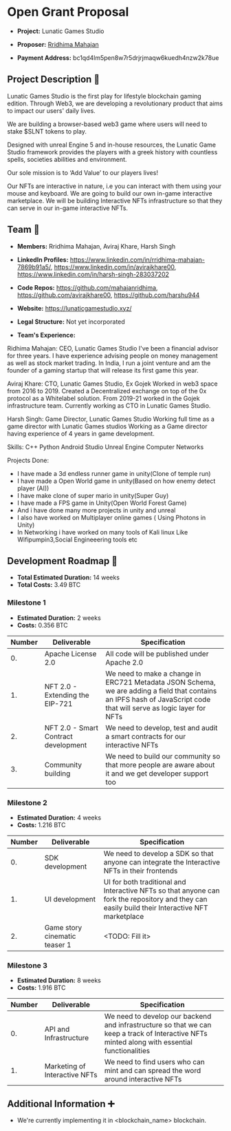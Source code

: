 # Open Grant Proposal

* **Project:** Lunatic Games Studio

* **Proposer:** [Rridhima Mahajan](https://github.com/mahajanridhima)

* **Payment Address:** bc1qd4lm5pen8w7r5drjrjmaqw6kuedh4nzw2k78ue

## Project Description :page_facing_up: 

Lunatic Games Studio is the first play for lifestyle blockchain gaming edition. Through Web3, we are developing a revolutionary product that aims to impact our users' daily lives.

We are building a browser-based web3 game where users will need to stake $SLNT tokens to play.

Designed with unreal Engine 5 and in-house resources, the Lunatic Game Studio framework provides the players with a greek history with countless spells, societies abilities and environment.

Our sole mission is to ‘Add Value’ to our players lives!

Our NFTs are interactive in nature, i.e you can interact with them using your mouse and keyboard. We are going to build our own in-game interactive marketplace. We will be building Interactive NFTs infrastructure so that they can serve in our in-game interactive NFTs.

## Team :busts_in_silhouette:

* **Members:** Rridhima Mahajan, Aviraj Khare, Harsh Singh

* **LinkedIn Profiles:** https://www.linkedin.com/in/rridhima-mahajan-7869b91a5/, https://www.linkedin.com/in/avirajkhare00, https://www.linkedin.com/in/harsh-singh-283037202

* **Code Repos:** https://github.com/mahajanridhima, https://github.com/avirajkhare00, https://github.com/harshu944

* **Website:**	https://lunaticgamestudio.xyz/

* **Legal Structure:** Not yet incorporated

* **Team's Experience:** 

Ridhima Mahajan: CEO, Lunatic Games Studio 
I've been a financial advisor for three years. 
I have experience advising people on money management as well as stock market trading. In India, I run a joint venture and am the founder of a gaming startup that will release its first game this year.

Aviraj Khare: CTO, Lunatic Games Studio, Ex Gojek
Worked in web3 space from 2016 to 2019. Created a Decentralized exchange on top of the 0x protocol as a Whitelabel solution. From 2019-21 worked in the Gojek infrastructure team. Currently working as CTO in Lunatic Games Studio.

Harsh Singh: Game Director, Lunatic Games Studio
Working full time as a game director with Lunatic Games studios Working as a Game director having experience of 4 years in game development.

Skills:
C++
Python
Android Studio
Unreal Engine
Computer Networks

Projects Done:
 - I have made a 3d endless runner game in unity(Clone of temple run) 
 - I have made a Open World  game in unity(Based on how enemy detect player (AI)) 
 - I have make clone of super mario in unity(Super Guy) 
 - I have made a FPS game in Unity(Open World Forest Game) 
 - And i have done many more projects in unity and unreal
 - I also have worked on Multiplayer online games ( Using Photons in Unity) 
 - In Networking i have worked on many tools of Kali linux Like Wifipumpin3,Social Engineeering tools etc

## Development Roadmap :nut_and_bolt: 

* **Total Estimated Duration:** 14 weeks
* **Total Costs:** 3.49 BTC

### Milestone 1

* **Estimated Duration:** 2 weeks 
* **Costs:** 0.356 BTC


| Number | Deliverable | Specification | 
| ------------- | ------------- | ------------- |
| 0. | Apache License 2.0 | All code will be published under Apache 2.0 |
| 1. | NFT 2.0 - Extending the EIP-721 | We need to make a change in ERC721 Metadata JSON Schema, we are adding a field that contains an IPFS hash of JavaScript code that will serve as logic layer for NFTs |
| 2. | NFT 2.0 - Smart Contract development | We need to develop, test and audit a smart contracts for our interactive NFTs |
| 3. | Community building | We need to build our community so that more people are aware about it and we get developer support too |

### Milestone 2

* **Estimated Duration:** 4 weeks 
* **Costs:** 1.216 BTC


| Number | Deliverable | Specification | 
| ------------- | ------------- | ------------- |
| 0. | SDK development | We need to develop a SDK so that anyone can integrate the Interactive NFTs in their frontends |
| 1. | UI development | UI for both traditional and Interactive NFTs so that anyone can fork the repository and they can easily build their Interactive NFT marketplace |
| 2. | Game story cinematic teaser 1 | <TODO: Fill it> |


### Milestone 3

* **Estimated Duration:** 8 weeks 
* **Costs:** 1.916 BTC


| Number | Deliverable | Specification | 
| ------------- | ------------- | ------------- |
| 0. | API and Infrastructure | We need to develop our backend and infrastructure so that we can keep a track of Interactive NFTs minted along with essential functionalities |
| 1. | Marketing of Interactive NFTs | We need to find users who can mint and can spread the word around interactive NFTs |

## Additional Information :heavy_plus_sign: 

* We're currently implementing it in <blockchain_name> blockchain.
